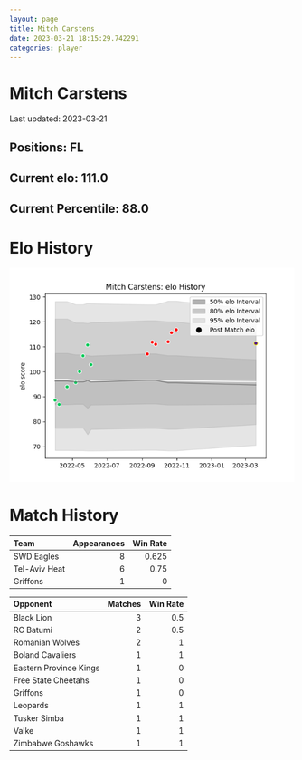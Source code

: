 ```yaml
---  
layout: page  
title: Mitch Carstens  
date: 2023-03-21 18:15:29.742291  
categories: player  
---
```

# Mitch Carstens


Last updated: 2023-03-21
## Positions: FL

## Current elo: 111.0

## Current Percentile: 88.0

# Elo History


![elo history](history_MitchCarstens.png)
# Match History


| Team          |   Appearances |   Win Rate |
|:--------------|--------------:|-----------:|
| SWD Eagles    |             8 |      0.625 |
| Tel-Aviv Heat |             6 |      0.75  |
| Griffons      |             1 |      0     |

| Opponent               |   Matches |   Win Rate |
|:-----------------------|----------:|-----------:|
| Black Lion             |         3 |        0.5 |
| RC Batumi              |         2 |        0.5 |
| Romanian Wolves        |         2 |        1   |
| Boland Cavaliers       |         1 |        1   |
| Eastern Province Kings |         1 |        0   |
| Free State Cheetahs    |         1 |        0   |
| Griffons               |         1 |        0   |
| Leopards               |         1 |        1   |
| Tusker Simba           |         1 |        1   |
| Valke                  |         1 |        1   |
| Zimbabwe Goshawks      |         1 |        1   |